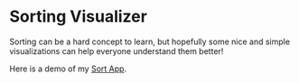 # Sorting Visualizer

Sorting can be a hard concept to learn, but hopefully some nice and simple visualizations can help everyone understand them better!

Here is a demo of my [Sort App]( https://andyh031.github.io/sort-app/).